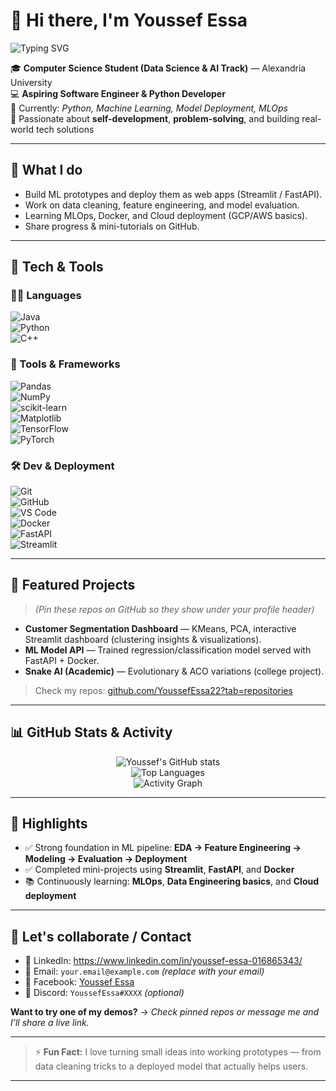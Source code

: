 # 👋 Hi there, I'm **Youssef Essa**

<p align="left">
  <img src="https://readme-typing-svg.demolab.com?font=Montserrat&size=28&pause=1000&color=2E8BFF&width=600&lines=Computer+Science+Student+%7C+Data+Science+%26+AI;Aspiring+Python+Developer+%7C+ML+Enthusiast;Building+ML+Projects+%26+Deployments" alt="Typing SVG" />
</p>

🎓 **Computer Science Student (Data Science & AI Track)** — Alexandria University  
💻 **Aspiring Software Engineer & Python Developer**  
🌱 Currently: _Python, Machine Learning, Model Deployment, MLOps_  
🚀 Passionate about **self-development**, **problem-solving**, and building real-world tech solutions

---

## 🔭 What I do
- Build ML prototypes and deploy them as web apps (Streamlit / FastAPI).  
- Work on data cleaning, feature engineering, and model evaluation.  
- Learning MLOps, Docker, and Cloud deployment (GCP/AWS basics).  
- Share progress & mini-tutorials on GitHub.

---

## 🧠 Tech & Tools

### 👨‍💻 Languages
![Java](https://img.shields.io/badge/-Java-007396?logo=java&logoColor=white&style=flat)  
![Python](https://img.shields.io/badge/-Python-3776AB?logo=python&logoColor=white&style=flat)  
![C++](https://img.shields.io/badge/-C++-00599C?logo=c%2B%2B&logoColor=white&style=flat)

### 🧰 Tools & Frameworks
![Pandas](https://img.shields.io/badge/-Pandas-150458?logo=pandas&logoColor=white&style=flat)  
![NumPy](https://img.shields.io/badge/-NumPy-013243?logo=numpy&logoColor=white&style=flat)  
![scikit-learn](https://img.shields.io/badge/-scikit--learn-F7931E?logo=scikit-learn&logoColor=white&style=flat)  
![Matplotlib](https://img.shields.io/badge/-Matplotlib-11557C?logo=matplotlib&logoColor=white&style=flat)  
![TensorFlow](https://img.shields.io/badge/-TensorFlow-FF6F00?logo=tensorflow&logoColor=white&style=flat)  
![PyTorch](https://img.shields.io/badge/-PyTorch-EE4C2C?logo=pytorch&logoColor=white&style=flat)

### 🛠 Dev & Deployment
![Git](https://img.shields.io/badge/-Git-F05032?logo=git&logoColor=white&style=flat)  
![GitHub](https://img.shields.io/badge/-GitHub-181717?logo=github&logoColor=white&style=flat)  
![VS Code](https://img.shields.io/badge/-VS%20Code-007ACC?logo=visual-studio-code&logoColor=white&style=flat)  
![Docker](https://img.shields.io/badge/-Docker-2496ED?logo=docker&logoColor=white&style=flat)  
![FastAPI](https://img.shields.io/badge/-FastAPI-009688?logo=fastapi&logoColor=white&style=flat)  
![Streamlit](https://img.shields.io/badge/-Streamlit-FF4B4B?logo=streamlit&logoColor=white&style=flat)

---

## 📌 Featured Projects
> _(Pin these repos on GitHub so they show under your profile header)_

- **Customer Segmentation Dashboard** — KMeans, PCA, interactive Streamlit dashboard (clustering insights & visualizations).  
- **ML Model API** — Trained regression/classification model served with FastAPI + Docker.  
- **Snake AI (Academic)** — Evolutionary & ACO variations (college project).  

> Check my repos: [github.com/YoussefEssa22?tab=repositories](https://github.com/YoussefEssa22?tab=repositories)

---

## 📊 GitHub Stats & Activity

<p align="center">
  <img src="https://github-readme-stats.vercel.app/api?username=YoussefEssa22&show_icons=true&theme=tokyonight&hide_border=true" alt="Youssef's GitHub stats" />
  <br/>
  <img src="https://github-readme-stats.vercel.app/api/top-langs/?username=YoussefEssa22&layout=compact&theme=tokyonight&hide_border=true" alt="Top Languages" />
  <br/>
  <img src="https://activity-graph.herokuapp.com/graph?username=YoussefEssa22&custom_title=Contribution+Activity&theme=react-dark" alt="Activity Graph" />
</p>

---

## 🚀 Highlights
- ✅ Strong foundation in ML pipeline: **EDA → Feature Engineering → Modeling → Evaluation → Deployment**  
- ✅ Completed mini-projects using **Streamlit**, **FastAPI**, and **Docker**  
- 📚 Continuously learning: **MLOps**, **Data Engineering basics**, and **Cloud deployment**

---

## 🤝 Let's collaborate / Contact
- 💼 LinkedIn: https://www.linkedin.com/in/youssef-essa-016865343/  
- 📧 Email: `your.email@example.com` *(replace with your email)*  
- 📘 Facebook: [Youssef Essa](https://facebook.com/YOUR_USERNAME)  
- 💬 Discord: `YoussefEssa#XXXX` *(optional)*

**Want to try one of my demos?** → _Check pinned repos or message me and I’ll share a live link._

---

> ⚡ **Fun Fact:** I love turning small ideas into working prototypes — from data cleaning tricks to a deployed model that actually helps users.

---

